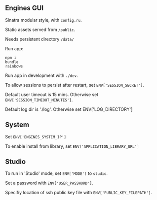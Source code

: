 Engines GUI
-----------

Sinatra modular style, with `config.ru`.

Static assets served from `/public`.

Needs persistent directory `/data/`

Run app:
```console
npm i
bundle
rainbows
```

Run app in development with `./dev`.

To allow sessions to persist after restart, set `ENV['SESSION_SECRET']`.

Default user timeout is 15 mins. Otherwise set `ENV['SESSION_TIMEOUT_MINUTES']`.

Default log dir is './log'. Otherwise set ENV['LOG_DIRECTORY']

System
------

Set `ENV['ENGINES_SYSTEM_IP']`

To enable install from library, set `ENV['APPLICATION_LIBRARY_URL']`

Studio
------

To run in 'Studio' mode, set `ENV['MODE']` to `studio`.

Set a password with `ENV['USER_PASSWORD']`.

Specifiy location of ssh public key file with `ENV['PUBLIC_KEY_FILEPATH']`.
